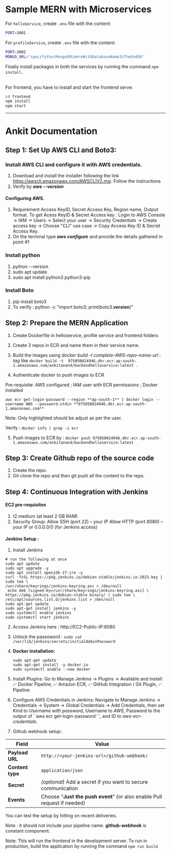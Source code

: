 # Sample MERN with Microservices



For `helloService`, create `.env` file with the content:
```bash
PORT=3001
```

For `profileService`, create `.env` file with the content:
```bash
PORT=3002
MONGO_URL="specifyYourMongoURLHereWithDatabaseNameInTheEndOk"
```

Finally install packages in both the services by running the command `npm install`.

<br/>
For frontend, you have to install and start the frontend serve:

```bash
cd frontend
npm install
npm start
```
---------------------------------------------------------------------------------------------------------------------------------------------------------

# Ankit Documentation

## Step 1: Set Up AWS CLI and Boto3:
### Install AWS CLI and configure it with AWS credentials.
1. Download and install the installer following the link https://awscli.amazonaws.com/AWSCLIV2.msi. Follow the instructions
2. Verify by ***aws --version***
       
#### Configuring AWS.
1. Requirement Access KeyID, Secret Access Key, Region name, Output format.
       To get Acess KeyID & Secret Access key : Login to AWS Console → IAM → Users → Select your user → Security Credentials → Create access key → Choose "CLI" use case → Copy Access Key ID & Secret Access Key.
2. On the terminal type ***aws configure*** and provide the details gathered in point #1 
    
### Install python
   
1. python --version
2. sudo apt update
3. sudo apt install python3 python3-pip
    
### Install Boto
1. pip install boto3
2. To verify : python -c "import boto3; print(boto3.__version__)"


## Step 2: Prepare the MERN Application

1. Create Dockerfile in helloservice, profile service and frontend folders

2. Create 3 repos in ECR and name them in their service name.

3. Build the images using *docker build -t complete-AWS-repo-name-url : tag* like ```docker build -t  975050024946.dkr.ecr.ap-south-1.amazonaws.com/ankitanand/backendhelloservice:latest .```

4. Authenticate docker to push images to  ECR

Pre-requisite: AWS configured ; IAM user with ECR permissions ; Docker installed
   
   ```aws ecr get-login-password --region **ap-south-1** | docker login --username AWS --password-stdin **975050024946.dkr.ecr.ap-south-1.amazonaws.com**```   

Note: Only highlighted should be adjust as per the user.
   
Verify : ```docker info | grep -i ecr```

5. Push images to ECR by : ```docker push 975050024946.dkr.ecr.ap-south-1.amazonaws.com/ankitanand/backendhelloservice:latest```

## Step 3: Create Github repo of the source code

1. Create the repo.
2. Git clone the repo and then git push all the content to the repo.

## Step 4: Continuous Integration with Jenkins 

#### EC2 pre-requisites
1.  t2.medium (at least 2 GB RAM)
2.  Security Group: 
          Allow SSH (port 22) – your IP 
          Allow HTTP (port 8080) – your IP or 0.0.0.0/0 (for Jenkins access)

#### Jenkins Setup :
1. Install Jenkins
   
```
# run the following at once
sudo apt update
sudo apt upgrade -y
sudo apt install openjdk-17-jre -y
curl -fsSL https://pkg.jenkins.io/debian-stable/jenkins.io-2023.key | sudo tee \
/usr/share/keyrings/jenkins-keyring.asc > /dev/null
 echo deb [signed-by=/usr/share/keyrings/jenkins-keyring.asc] \
https://pkg.jenkins.io/debian-stable binary/ | sudo tee \
/etc/apt/sources.list.d/jenkins.list > /dev/null
sudo apt-get update
sudo apt-get install jenkins -y
sudo systemctl enable jenkins
sudo systemctl start jenkins

```

2. Access Jenkins here : http://EC2-Public-IP:8080

3. Unlock the passoword : ``` sudo cat /var/lib/jenkins/secrets/initialAdminPassword ```

4. **Docker installation:**
   ```
   sudo apt-get update
   sudo apt-get install -y docker.io
   sudo systemctl enable --now docker
   ```
5. Install Plugins:  Go to Manage Jenkins → Plugins → Available and install: ✅ Docker Pipeline, ✅ Amazon ECR, ✅ GitHub Integration / Git Plugin, ✅ Pipeline

6. Configure AWS Credentials in Jenkins: Navigate to Manage Jenkins → Credentials → System → Global Credentials → Add Credentials, then set Kind to *Username with password*, Username to *AWS*, Password to the output of ``aws ecr get-login-password```, and ID to *aws-ecr-credentials*.

7. Github webhook setup:

| Field            | Value                                                                    |
| ---------------- | ------------------------------------------------------------------------ |
| **Payload URL**  | `http://<your-jenkins-url>/github-webhook/`                              |
| **Content type** | `application/json`                                                       |
| **Secret**       | *(optional)* Add a secret if you want to secure communication            |
| **Events**       | Choose “**Just the push event**” (or also enable Pull request if needed) |

You can test the setup by hitting on recent deliveries. 

Note : **<your-jenkins-url>** it should not include your pipeline name. **github-webhook** is constant component.







    
    











Note: This will run the frontend in the development server. To run in production, build the application by running the command `npm run build`
